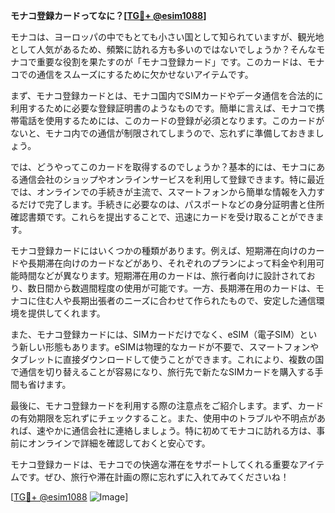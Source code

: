 **モナコ登録カードってなに？[[TG💪+ @esim1088](https://t.me/s/esim1088)]**

モナコは、ヨーロッパの中でもとても小さい国として知られていますが、観光地として人気があるため、頻繁に訪れる方も多いのではないでしょうか？そんなモナコで重要な役割を果たすのが「モナコ登録カード」です。このカードは、モナコでの通信をスムーズにするために欠かせないアイテムです。

まず、モナコ登録カードとは、モナコ国内でSIMカードやデータ通信を合法的に利用するために必要な登録証明書のようなものです。簡単に言えば、モナコで携帯電話を使用するためには、このカードの登録が必須となります。このカードがないと、モナコ内での通信が制限されてしまうので、忘れずに準備しておきましょう。

では、どうやってこのカードを取得するのでしょうか？基本的には、モナコにある通信会社のショップやオンラインサービスを利用して登録できます。特に最近では、オンラインでの手続きが主流で、スマートフォンから簡単な情報を入力するだけで完了します。手続きに必要なのは、パスポートなどの身分証明書と住所確認書類です。これらを提出することで、迅速にカードを受け取ることができます。

モナコ登録カードにはいくつかの種類があります。例えば、短期滞在向けのカードや長期滞在向けのカードなどがあり、それぞれのプランによって料金や利用可能時間などが異なります。短期滞在用のカードは、旅行者向けに設計されており、数日間から数週間程度の使用が可能です。一方、長期滞在用のカードは、モナコに住む人や長期出張者のニーズに合わせて作られたもので、安定した通信環境を提供してくれます。

また、モナコ登録カードには、SIMカードだけでなく、eSIM（電子SIM）という新しい形態もあります。eSIMは物理的なカードが不要で、スマートフォンやタブレットに直接ダウンロードして使うことができます。これにより、複数の国で通信を切り替えることが容易になり、旅行先で新たなSIMカードを購入する手間も省けます。

最後に、モナコ登録カードを利用する際の注意点をご紹介します。まず、カードの有効期限を忘れずにチェックすること。また、使用中のトラブルや不明点があれば、速やかに通信会社に連絡しましょう。特に初めてモナコに訪れる方は、事前にオンラインで詳細を確認しておくと安心です。

モナコ登録カードは、モナコでの快適な滞在をサポートしてくれる重要なアイテムです。ぜひ、旅行や滞在計画の際に忘れずに入れてみてくださいね！

[[TG💪+ @esim1088](https://t.me/s/esim1088) ![Image](https://i.postimg.cc/Y0z9fWf4/image.png)]